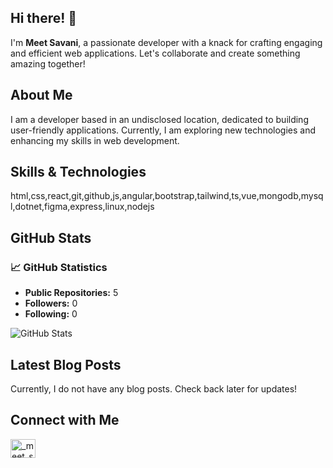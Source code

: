 ## Hi there! 👋

I'm **Meet Savani**, a passionate developer with a knack for crafting engaging and efficient web applications. Let's collaborate and create something amazing together!

## About Me

I am a developer based in an undisclosed location, dedicated to building user-friendly applications. Currently, I am exploring new technologies and enhancing my skills in web development.

## Skills & Technologies

html,css,react,git,github,js,angular,bootstrap,tailwind,ts,vue,mongodb,mysql,dotnet,figma,express,linux,nodejs

## GitHub Stats

### 📈 GitHub Statistics

- **Public Repositories:** 5
- **Followers:** 0
- **Following:** 0

![GitHub Stats](https://github-readme-stats.vercel.app/api?username=meetsavani07&show_icons=true&theme=radical)

## Latest Blog Posts

Currently, I do not have any blog posts. Check back later for updates!

## Connect with Me

<a href="https://instagram.com/_meet_savani_" target="blank">
	<img align="center" src="https://raw.githubusercontent.com/rahuldkjain/github-profile-/master/src/images/icons/Social/instagram.svg"
		alt="_meet_savani_" height="30" width="40" />
</a>

